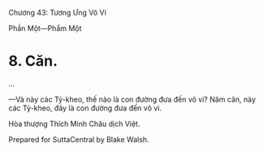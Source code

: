  

Chương 43: Tương Ưng Vô Vi

Phần Một—Phẩm Một

# 8\. Căn.

…

—Và này các Tỷ-kheo, thế nào là con đường đưa đến vô vi? Năm căn, này các Tỷ-kheo, đây là con đường đưa đến vô vi.

Hòa thượng Thích Minh Châu dịch Việt.

Prepared for SuttaCentral by Blake Walsh.